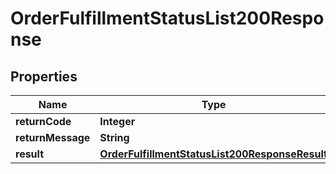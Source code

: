 

# OrderFulfillmentStatusList200Response

## Properties

Name | Type | Description | Notes
------------ | ------------- | ------------- | -------------
**returnCode** | **Integer** |  |  [optional]
**returnMessage** | **String** |  |  [optional]
**result** | [**OrderFulfillmentStatusList200ResponseResult**](OrderFulfillmentStatusList200ResponseResult.md) |  |  [optional]




